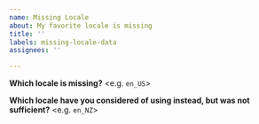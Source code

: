 ```yaml
---
name: Missing Locale
about: My favorite locale is missing
title: ''
labels: missing-locale-data
assignees: ''

---
```


**Which locale is missing?**
<e.g. `en_US`>

**Which locale have you considered of using instead, but was not sufficient?**
<e.g. `en_NZ`>
